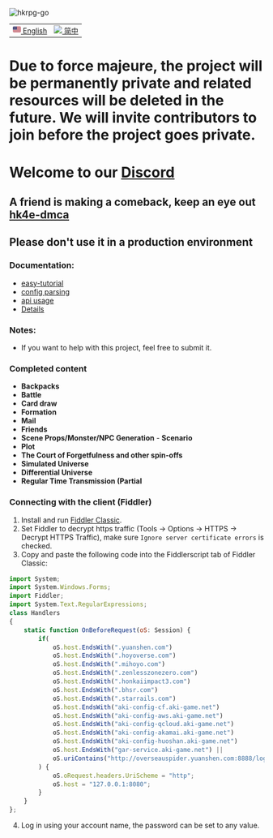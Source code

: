 ![hkrpg-go](https://socialify.git.ci/gucooing/hkrpg-go/image?description=1&font=Inter&forks=1&language=1&name=1&owner=1&pattern=Circuit%20Board&stargazers=1&theme=Auto)

<div align="center">
<table>
<td valign="center"><a href="README.md"><img src="https://github.com/twitter/twemoji/blob/master/assets/svg/1f1fa-1f1f8.svg" width="16"/> English</td>
 
<td valign="center"><a href="README_zh-cn.md"><img src="https://em-content.zobj.net/thumbs/120/twitter/351/flag-china_1f1e8-1f1f3.png" width="16"/> 简中</td>
</a></td>
</table>
</div>
 
# **Due to force majeure, the project will be permanently private and related resources will be deleted in the future. We will invite contributors to join before the project goes private.**

# **Welcome to our [Discord](https://discord.gg/222yVp6pUq)**

## A friend is making a comeback, keep an eye out [hk4e-dmca](https://github.com/flswld/hk4e-go)

## Please don't use it in a production environment

### Documentation:
* [easy-tutorial](https://github.com/gucooing/hkrpg-go/wiki/tutorial)
* [config parsing](https://github.com/gucooing/hkrpg-go/wiki/conf)
* [api usage](https://github.com/gucooing/hkrpg-go/wiki/command)
* [Details](https://github.com/gucooing/hkrpg-go/wiki/progress)

### Notes:
* If you want to help with this project, feel free to submit it.

### Completed content
- **Backpacks**
- **Battle**
- **Card draw**
- **Formation**
- **Mail**
- **Friends**
- **Scene Props/Monster/NPC Generation** - **Scenario**
- **Plot**
- **The Court of Forgetfulness and other spin-offs**
- **Simulated Universe**
- **Differential Universe**
- **Regular Time Transmission (Partial**

### Connecting with the client (Fiddler)
1. Install and run [Fiddler Classic](https://www.telerik.com/fiddler).
2. Set Fiddler to decrypt https traffic (Tools -> Options -> HTTPS -> Decrypt HTTPS Traffic), make sure `Ignore server certificate errors` is checked.
3. Copy and paste the following code into the Fiddlerscript tab of Fiddler Classic:

```javascript
import System;
import System.Windows.Forms;
import Fiddler;
import System.Text.RegularExpressions;
class Handlers
{
    static function OnBeforeRequest(oS: Session) {
        if(
            oS.host.EndsWith(".yuanshen.com") 
            oS.host.EndsWith(".hoyoverse.com")
            oS.host.EndsWith(".mihoyo.com") 
            oS.host.EndsWith(".zenlesszonezero.com")
            oS.host.EndsWith(".honkaiimpact3.com") 
            oS.host.EndsWith(".bhsr.com")
            oS.host.EndsWith(".starrails.com") 
            oS.host.EndsWith("aki-config-cf.aki-game.net")
            oS.host.EndsWith("aki-config-aws.aki-game.net") 
            oS.host.EndsWith("aki-config-qcloud.aki-game.net")
            oS.host.EndsWith("aki-config-akamai.aki-game.net") 
            oS.host.EndsWith("aki-config-huoshan.aki-game.net")
            oS.host.EndsWith("gar-service.aki-game.net") ||
            oS.uriContains("http://overseauspider.yuanshen.com:8888/log")
        ) {
            oS.oRequest.headers.UriScheme = "http";
            oS.host = "127.0.0.1:8080";
        }
    }
};
```

4. Log in using your account name, the password can be set to any value.
